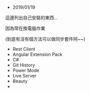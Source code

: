 
- 2019/01/19

這邊列出自己安裝的東西...

因為常在換電腦作業

(到底有沒有個方法可以做同步套件阿~~)

- Rest Client
- Angular Extension Pack
- C#
- Git History
- Power Mode
- Live Server
- Beauty
- 
